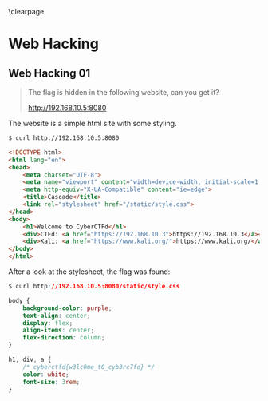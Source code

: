 \clearpage
# Web Hacking
## Web Hacking 01
> The flag is hidden in the following website, can you get it?
> 
> http://192.168.10.5:8080

The website is a simple html site with some styling.

```html
$ curl http://192.168.10.5:8080

<!DOCTYPE html>
<html lang="en">
<head>
    <meta charset="UTF-8">
    <meta name="viewport" content="width=device-width, initial-scale=1.0">
    <meta http-equiv="X-UA-Compatible" content="ie=edge">
    <title>Cascade</title>
    <link rel="stylesheet" href="/static/style.css">
</head>
<body>
    <h1>Welcome to CyberCTFd</h1>
    <div>CTFd: <a href="https://192.168.10.3">https://192.168.10.3</a></div>
    <div>Kali: <a href="https://www.kali.org/">https://www.kali.org/</a></div>
</body>
</html>
```

After a look at the stylesheet, the flag was found:

```css
$ curl http://192.168.10.5:8080/static/style.css

body {
    background-color: purple;
    text-align: center;
    display: flex;
    align-items: center;
    flex-direction: column;
}

h1, div, a {
    /* cyberctfd{w3lc0me_t0_cyb3rc7fd} */
    color: white;
    font-size: 3rem;
}
```